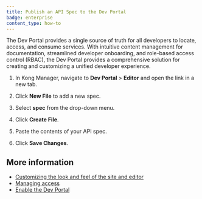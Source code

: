 ```yaml
---
title: Publish an API Spec to the Dev Portal
badge: enterprise
content_type: how-to
---
```


The Dev Portal provides a single source of truth for all developers to locate, access, and consume services. With intuitive content management for documentation, streamlined developer onboarding, and role-based access control (RBAC), the Dev Portal provides a comprehensive solution for creating and customizing a unified developer experience.


1. In Kong Manager, navigate to **Dev Portal** > **Editor** and open the link in a new tab.

2. Click **New File** to add a new spec.

3. Select **spec** from the drop-down menu.

4. Click **Create File**.

6. Paste the contents of your API spec.

7. Click **Save Changes**.

## More information

* [Customizing the look and feel of the site and editor](/gateway/{{page.kong_version}}/kong-enterprise/dev-portal/customize/theme-editing)
* [Managing access](/gateway/{{page.kong_version}}/kong-enterprise/dev-portal/authentication/managing-developers/)
* [Enable the Dev Portal](/gateway/{{page.kong_version}}/kong-enterprise/dev-portal/enable/)
